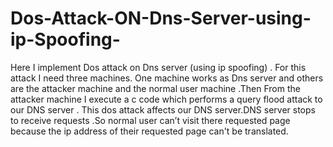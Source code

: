 # Dos-Attack-ON-Dns-Server-using-ip-Spoofing-


Here I implement Dos attack on Dns server (using ip spoofing) . For this attack I need
three machines. One machine works as Dns server and others are the attacker machine
and the normal user machine .Then From the attacker machine I execute a c code
which performs a query flood attack to our DNS server . This dos attack affects our DNS
server.DNS server stops to receive requests .So normal user can’t visit there requested
page because the ip address of their requested page can't be translated.
